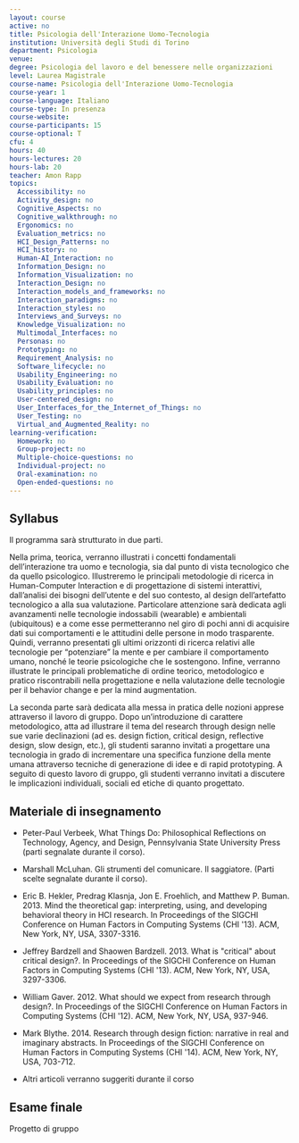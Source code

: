 ```yaml
---
layout: course
active: no
title: Psicologia dell'Interazione Uomo-Tecnologia
institution: Università degli Studi di Torino
department: Psicologia
venue: 
degree: Psicologia del lavoro e del benessere nelle organizzazioni
level: Laurea Magistrale
course-name: Psicologia dell'Interazione Uomo-Tecnologia
course-year: 1
course-language: Italiano
course-type: In presenza
course-website: 
course-participants: 15
course-optional: T
cfu: 4
hours: 40
hours-lectures: 20
hours-lab: 20
teacher: Amon Rapp
topics: 
  Accessibility: no 
  Activity_design: no 
  Cognitive_Aspects: no 
  Cognitive_walkthrough: no 
  Ergonomics: no 
  Evaluation_metrics: no 
  HCI_Design_Patterns: no 
  HCI_history: no 
  Human-AI_Interaction: no 
  Information_Design: no 
  Information_Visualization: no 
  Interaction_Design: no 
  Interaction_models_and_frameworks: no 
  Interaction_paradigms: no 
  Interaction_styles: no 
  Interviews_and_Surveys: no 
  Knowledge_Visualization: no 
  Multimodal_Interfaces: no 
  Personas: no 
  Prototyping: no 
  Requirement_Analysis: no 
  Software_lifecycle: no 
  Usability_Engineering: no 
  Usability_Evaluation: no 
  Usability_principles: no 
  User-centered_design: no 
  User_Interfaces_for_the_Internet_of_Things: no 
  User_Testing: no 
  Virtual_and_Augmented_Reality: no 
learning-verification: 
  Homework: no 
  Group-project: no 
  Multiple-choice-questions: no 
  Individual-project: no 
  Oral-examination: no 
  Open-ended-questions: no 
---
```



## Syllabus 
Il programma sarà strutturato in due parti.

Nella prima, teorica, verranno illustrati i concetti fondamentali dell’interazione tra uomo e tecnologia, sia dal punto di vista tecnologico che da quello psicologico. Illustreremo le principali metodologie di ricerca in Human-Computer Interaction e di progettazione di sistemi interattivi, dall’analisi dei bisogni dell’utente e del suo contesto, al design dell’artefatto tecnologico a alla sua valutazione. 
Particolare attenzione sarà dedicata agli avanzamenti nelle tecnologie indossabili (wearable) e ambientali (ubiquitous) e a come esse permetteranno nel giro di pochi anni di acquisire dati sui comportamenti e le attitudini delle persone in modo trasparente. Quindi, verranno presentati gli ultimi orizzonti di ricerca relativi alle tecnologie per “potenziare” la mente e per cambiare il comportamento umano, nonché le teorie psicologiche che le sostengono. Infine, verranno illustrate le principali problematiche di ordine teorico, metodologico e pratico riscontrabili nella progettazione e nella valutazione delle tecnologie per il behavior change e per la mind augmentation.

La seconda parte sarà dedicata alla messa in pratica delle nozioni apprese attraverso il lavoro di gruppo. Dopo un’introduzione di carattere metodologico, atta ad illustrare il tema del research through design nelle sue varie declinazioni (ad es. design fiction, critical design, reflective design, slow design, etc.), gli studenti saranno invitati a progettare una tecnologia in grado di incrementare una specifica funzione della mente umana attraverso tecniche di generazione di idee e di rapid prototyping. A seguito di questo lavoro di gruppo, gli studenti verranno invitati a discutere le implicazioni individuali, sociali ed etiche di quanto progettato.

## Materiale di insegnamento 
 - Peter-Paul Verbeek, What Things Do: Philosophical Reflections on Technology, Agency, and Design, Pennsylvania State University Press (parti segnalate durante il corso).

- Marshall McLuhan. Gli strumenti del comunicare. Il saggiatore. (Parti scelte segnalate durante il corso).
- Eric B. Hekler, Predrag Klasnja, Jon E. Froehlich, and Matthew P. Buman. 2013. Mind the theoretical gap: interpreting, using, and developing behavioral theory in HCI research. In Proceedings of the SIGCHI Conference on Human Factors in Computing Systems (CHI '13). ACM, New York, NY, USA, 3307-3316.
- Jeffrey Bardzell and Shaowen Bardzell. 2013. What is "critical" about critical design?. In Proceedings of the SIGCHI Conference on Human Factors in Computing Systems (CHI '13). ACM, New York, NY, USA, 3297-3306.
- William Gaver. 2012. What should we expect from research through design?. In Proceedings of the SIGCHI Conference on Human Factors in Computing Systems (CHI '12). ACM, New York, NY, USA, 937-946.
- Mark Blythe. 2014. Research through design fiction: narrative in real and imaginary abstracts. In Proceedings of the SIGCHI Conference on Human Factors in Computing Systems (CHI '14). ACM, New York, NY, USA, 703-712.
- Altri articoli verranno suggeriti durante il corso

## Esame finale 
Progetto di gruppo
